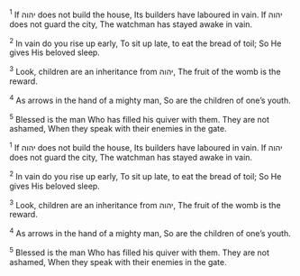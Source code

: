 <sup>1</sup> If יהוה does not build the house, Its builders have laboured in vain. If יהוה does not guard the city, The watchman has stayed awake in vain.

<sup>2</sup> In vain do you rise up early, To sit up late, to eat the bread of toil; So He gives His beloved sleep.

<sup>3</sup> Look, children are an inheritance from יהוה, The fruit of the womb is the reward.

<sup>4</sup> As arrows in the hand of a mighty man, So are the children of one’s youth.

<sup>5</sup> Blessed is the man Who has filled his quiver with them. They are not ashamed, When they speak with their enemies in the gate.

<sup>1</sup> If יהוה does not build the house, Its builders have laboured in vain. If יהוה does not guard the city, The watchman has stayed awake in vain.

<sup>2</sup> In vain do you rise up early, To sit up late, to eat the bread of toil; So He gives His beloved sleep.

<sup>3</sup> Look, children are an inheritance from יהוה, The fruit of the womb is the reward.

<sup>4</sup> As arrows in the hand of a mighty man, So are the children of one’s youth.

<sup>5</sup> Blessed is the man Who has filled his quiver with them. They are not ashamed, When they speak with their enemies in the gate.

